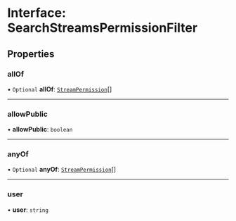 # Interface: SearchStreamsPermissionFilter

## Properties

### allOf

• `Optional` **allOf**: [`StreamPermission`](../enums/StreamPermission.md)[]

___

### allowPublic

• **allowPublic**: `boolean`

___

### anyOf

• `Optional` **anyOf**: [`StreamPermission`](../enums/StreamPermission.md)[]

___

### user

• **user**: `string`
